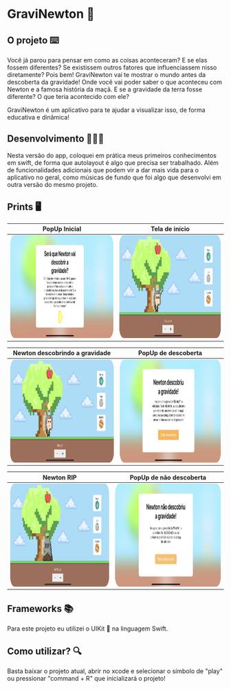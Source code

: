 # GraviNewton 🍎

## O projeto ⌨️

Você já parou para pensar em como as coisas aconteceram? E se elas fossem diferentes? Se existissem outros fatores que influenciassem nisso diretamente? Pois bem! GraviNewton vai te mostrar o mundo antes da descoberta da gravidade! Onde você vai poder saber o que aconteceu com Newton e a famosa história da maçã. E se a gravidade da terra fosse diferente? O que teria acontecido com ele?

GraviNewton é um aplicativo para te ajudar a visualizar isso, de forma educativa e dinâmica!

## Desenvolvimento 👩🏻‍💻

Nesta versão do app, coloquei em prática meus primeiros conhecimentos em swift, de forma que autolayout é algo que precisa ser trabalhado. Além de funcionalidades adicionais que podem vir a dar mais vida para o aplicativo no geral, como músicas de fundo que foi algo que desenvolvi em outra versão do mesmo projeto.

## Prints 🖥️

PopUp Inicial | Tela de início
:-------------------------:|:-------------------------:
<img src="https://github.com/CynaraCosta/graviNewtonUIKit/blob/main/Screenshots/initpopup.png" alt="PopUp Inicial" width="500" height="240"> | <img src="https://github.com/CynaraCosta/graviNewtonUIKit/blob/main/Screenshots/sleep.png" alt="Tela Inicial" width="500" height="240"> 

Newton descobrindo a gravidade | PopUp de descoberta
:-------------------------:|:-------------------------:
<img src="https://github.com/CynaraCosta/graviNewtonUIKit/blob/main/Screenshots/idea.png" alt="Newton descobrindo a gravidade" width="500" height="240"> | <img src="https://github.com/CynaraCosta/graviNewtonUIKit/blob/main/Screenshots/find.png" alt="PopUp de descoberta" width="500" height="240"> 

Newton RIP | PopUp de não descoberta 
:-------------------------:|:-------------------------:
<img src="https://github.com/CynaraCosta/graviNewtonUIKit/blob/main/Screenshots/rip.png" alt="Newton RIP" width="500" height="240">  | <img src="https://github.com/CynaraCosta/graviNewtonUIKit/blob/main/Screenshots/notfind.png" alt="Newton RIP" width="500" height="240"> 

## Frameworks 📚

Para este projeto eu utilizei o UIKit 👾 na linguagem Swift.

## Como utilizar? 🔍

Basta baixar o projeto atual, abrir no xcode e selecionar o símbolo de "play" ou pressionar "command + R" que inicializará o projeto!
